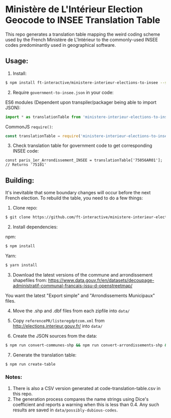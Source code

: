 # Ministère de L'Intérieur Election Geocode to INSEE Translation Table

This repo generates a translation table mapping the weird coding scheme used by
the French Ministère de L'Intérieur to the commonly-used INSEE codes predominantly used
in geographical software.

## Usage:

1. Install:
  ```sh
  $ npm install ft-interactive/ministere-interieur-elections-to-insee --save
  ```

2. Require `government-to-insee.json` in your code:

  ES6 modules (Dependent upon transpiler/packager being able to import JSON):
  ```javascript
  import * as translationTable from 'ministere-interieur-elections-to-insee';
  ```

  CommonJS `require()`:
  ```javascript
  const translationTable = require('ministere-interieur-elections-to-insee');
  ```

3. Check translation table for government code to get corresponding INSEE code:

  ```
  const paris_1er_Arrondissement_INSEE = translationTable['75056AR01']; // Returns '75101'
  ```

## Building:

It's inevitable that some boundary changes will occur before the next French election. To rebuild
the table, you need to do a few things:

1. Clone repo:

  ```sh
  $ git clone https://github.com/ft-interactive/ministere-interieur-elections-to-insee
  ```

2. Install dependencies:

  npm:
  ```sh
  $ npm install
  ```

  Yarn:
  ```sh
  $ yarn install
  ```

3. Download the latest versions of the commune and arrondissement shapefiles from:
https://www.data.gouv.fr/en/datasets/decoupage-administratif-communal-francais-issu-d-openstreetmap/

You want the latest "Export simple" and "Arrondissements Municipaux" files.

4. Move the .shp and .dbf files from each zipfile into `data/`

5. Copy `referencePR/listeregdptcom.xml` from http://elections.interieur.gouv.fr/ into `data/`

6. Create the JSON sources from the data:

```sh
$ npm run convert-communes-shp && npm run convert-arrondissements-shp && npm run create-sources
```

7. Generate the translation table:

```sh
$ npm run create-table
```

### Notes:

1. There is also a CSV version generated at code-translation-table.csv in this repo.
2. The generation process compares the name strings using Dice's coefficient and reports a warning
when this is less than 0.4. Any such results are saved in `data/possibly-dubious-codes`.
